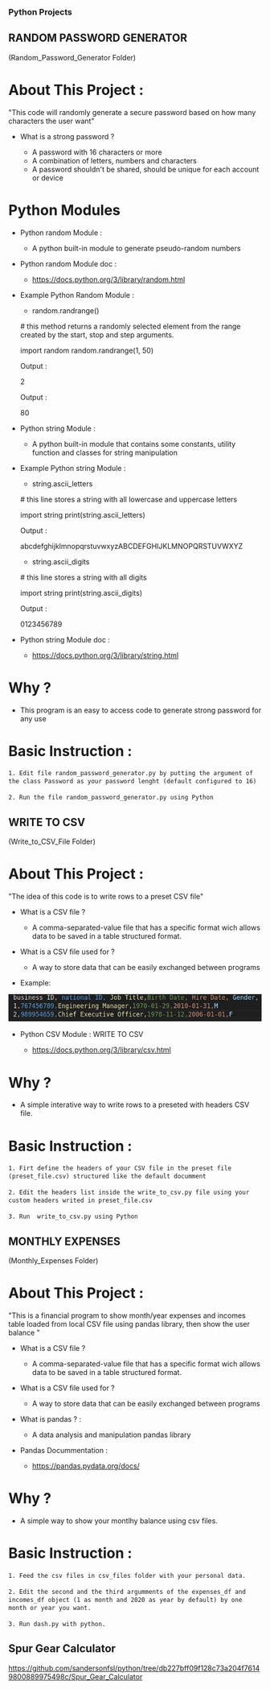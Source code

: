 ### Python Projects



## RANDOM PASSWORD GENERATOR 

(Random_Password_Generator Folder)



# About This Project :

"This code will randomly generate a secure password based on how many characters the user want"

- What is a strong password ?

    * A password with 16 characters or more
    * A combination of letters, numbers and characters
    * A password shouldn't be shared, should be unique for each account or device


# Python Modules

- Python random Module :

    * A python built-in module to generate pseudo-random numbers

- Python random Module doc :

    * https://docs.python.org/3/library/random.html

- Example Python Random Module :

    * random.randrange()

    \# this method returns a randomly selected element from the range  created by the start, stop and step arguments.

    import random
    random.randrange(1, 50)

    Output :

    2

    Output :

    80


- Python string Module :

    * A python built-in module that contains some constants, utility function and classes for string manipulation

- Example Python string Module :

    * string.ascii_letters 

    \# this line stores a string with all lowercase and uppercase letters

    import string
    print(string.ascii_letters)


    Output :

    abcdefghijklmnopqrstuvwxyzABCDEFGHIJKLMNOPQRSTUVWXYZ
    

    * string.ascii_digits

    \# this line stores a string with all digits
    
    import string
    print(string.ascii_digits)

    Output :

    0123456789


- Python string Module doc :

    * https://docs.python.org/3/library/string.html
    

# Why ?

- This program is an easy to access code to generate strong password for any use



# Basic Instruction : 

    1. Edit file random_password_generator.py by putting the argument of the class Password as your password lenght (default configured to 16)

    2. Run the file random_password_generator.py using Python






## WRITE TO CSV 

(Write_to_CSV_File Folder)


# About This Project :

"The idea of this code is to write rows to a preset CSV file"

- What is a CSV file ?

    * A comma-separated-value file that has a specific format wich allows data to be saved in a table structured format.

- What is a CSV file used for ?

    * A way to store data that can be easily exchanged between programs


-  Example:

![CSV example](Write_to_CSV_File/csv_example.png)

- Python CSV Module :
WRITE TO CSV 

    * https://docs.python.org/3/library/csv.html

    

# Why ?

- A simple interative way to write rows to a preseted with headers CSV file.



# Basic Instruction : 

    1. Firt define the headers of your CSV file in the preset file (preset_file.csv) structured like the default documment 

    2. Edit the headers list inside the write_to_csv.py file using your custom headers writed in preset_file.csv

    3. Run  write_to_csv.py using Python




## MONTHLY EXPENSES

(Monthly_Expenses Folder)


# About This Project :

"This is a financial program to show month/year expenses and incomes table loaded from local CSV file using pandas library, then show the user balance "


- What is a CSV file ?

    * A comma-separated-value file that has a specific format wich allows data to be saved in a table structured format.

- What is a CSV file used for ?

    * A way to store data that can be easily exchanged between programs


- What is pandas ? : 

    * A data analysis and manipulation pandas library


- Pandas Docummentation :

    * https://pandas.pydata.org/docs/

    

# Why ?

- A simple way to show your montlhy balance using csv files.



# Basic Instruction : 

    1. Feed the csv files in csv_files folder with your personal data.

    2. Edit the second and the third argumments of the expenses_df and incomes_df object (1 as month and 2020 as year by default) by one month or year you want.

    3. Run dash.py with python.


## Spur Gear Calculator


https://github.com/sandersonfsl/python/tree/db227bff09f128c73a204f76149800889975498c/Spur_Gear_Calculator
